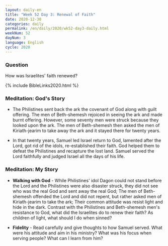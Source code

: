 ```yaml
---
layout: daily-en
title: "Week 52 Day 3: Renewal of Faith"
date: 2020-12-30 
categories: daily
permalink: /en/daily/2020/wk52-day3-daily.html
weekNum: 52
dayNum: 3
language: English
cycle: 2020
---
```


### Question     
How was Israelites' faith renewed?

{% include BibleLinks2020.html %} 

### Meditation: God's Story   
+ The Philistines sent back the ark the covenant of God along with guilt offering. The men of Beth-shemesh rejoiced in seeing the ark and made burnt offering. However, some seventy men were struck because they looked upon the ark. The men of Beth-shemesh then asked the men of Kiriath-jearim to take away the ark and it stayed there for twenty years. 

+ In that twenty years, Samuel led Israel return to God, lamented after the Lord, got rid of the idols, re-established their faith. God helped them to defeat the Philistines and recapture the lost land. Samuel served the Lord faithfully and judged Israel all the days of his life. 

### Meditation: My Story   
+ **Walking with God** - While Philistines' idol Dagon could not stand before the Lord and the Philistines were also disaster struck, they did not see who was the real God and sent away the real God; The men of Beth-shemesh offended the Lord and did not repent, but rather asked men of Kiriath-jearim to take the ark; Their common attitude was resist light and hide in the dark. Contrast with the Philistines and Beth-shemesh men's resistance to God, what did the Israelites do to renew their faith? As children of light, what should I do when sinned? 

+ **Fidelity** - Read carefully and give thoughts to how Samuel served. What were his attitude and aim in his ministry? What was his focus when serving people? What can I learn from him? 
